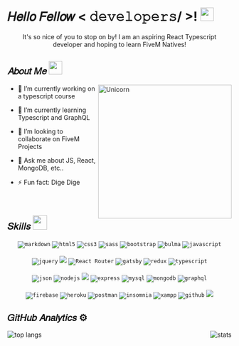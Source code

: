 <!--- Header ---> 
<h1> 𝐻𝑒𝑙𝑙𝑜 𝐹𝑒𝑙𝑙𝑜𝑤 < 𝚍𝚎𝚟𝚎𝚕𝚘𝚙𝚎𝚛𝚜/ >! <img src = "https://raw.githubusercontent.com/MartinHeinz/MartinHeinz/master/wave.gif" width = 30px> </h1>
<p align='center'>It's so nice of you to stop on by! I am an aspiring React Typescript developer and hoping to learn FiveM Natives!</p>


  
<!--- About Me ---> 
<h2> 𝐴𝑏𝑜𝑢𝑡 𝑀𝑒 <img src="https://media.giphy.com/media/ObNTw8Uzwy6KQ/giphy.gif" width="30px"></h2>
<img align="right" width=300px alt="Unicorn" src="https://c.tenor.com/GN73MKBawZYAAAAi/busy-cute.gif" />
  
- 🔭 I’m currently working on a typescript course
  
- 🌱 I’m currently learning Typescript and GraphQL
  
- 👯 I’m looking to collaborate on FiveM Projects
  
- 💬 Ask me about JS, React, MongoDB, etc..
  
- ⚡ Fun fact: Dige Dige
<br/>

  
<!--- Skills ---> 
<h2> 𝑆𝑘𝑖𝑙𝑙𝑠 <img src = "https://media2.giphy.com/media/QssGEmpkyEOhBCb7e1/giphy.gif?cid=ecf05e47a0n3gi1bfqntqmob8g9aid1oyj2wr3ds3mg700bl&rid=giphy.gif" width = 32px> </h2>
<div align="center">
<code><img src="https://img.shields.io/badge/Markdown-000000?style=for-the-badge&logo=markdown&logoColor=white" alt="markdown"></code>
<code><img src="https://img.shields.io/badge/html-E34F26.svg?style=for-the-badge&logo=html5&logoColor=white" alt="html5"/></code>
<code><img src="https://img.shields.io/badge/css-1572B6.svg?style=for-the-badge&logo=css3&logoColor=white" alt="css3"/></code>
<code><img src="https://img.shields.io/badge/Sass-CC6699?style=for-the-badge&logo=sass&logoColor=white" alt="sass"/></code>
<code><img src="https://img.shields.io/badge/bootstrap-7952B3.svg?style=for-the-badge&logo=bootstrap&logoColor=white" alt="bootstrap"/></code>
<code><img src="https://img.shields.io/badge/bulma-00D1B2.svg?style=for-the-badge&logo=bulma&logoColor=white" alt="bulma"/></code>
<code><img src="https://img.shields.io/badge/Javascript-F7DF1E.svg?style=for-the-badge&logo=javascript&logoColor=black" alt="javascript"/></code>
<br/>
<br/>
<code><img src="https://img.shields.io/badge/jquery-0769AD.svg?style=for-the-badge&logo=jquery&logoColor=white" alt="jquery"/></code>
<code><img src="https://img.shields.io/badge/React-20232A?style=for-the-badge&logo=react&logoColor=61DAFB"/></code>
<code><img src="https://img.shields.io/badge/React_Router-CA4245?style=for-the-badge&logo=react-router&logoColor=white" alt="React Router"/></code>
<code><img src="https://img.shields.io/badge/gatsbyjs-663399.svg?style=for-the-badge&logo=gatsby&logoColor=white" alt="gatsby"/></code>
<code><img src="https://img.shields.io/badge/redux-764ABC.svg?style=for-the-badge&logo=redux&logoColor=white" alt="redux"/></code>
<code><img src="https://img.shields.io/badge/typescript-3178C6.svg?style=for-the-badge&logo=typescript&logoColor=white" alt="typescript"/></code>
<br/>
<br/>
<code><img src="https://img.shields.io/badge/json-5E5C5C?style=for-the-badge&logo=json&logoColor=white" alt="json"></code>
<code><img src="https://img.shields.io/badge/node.js-339933.svg?style=for-the-badge&logo=nodedotjs&logoColor=white" alt="nodejs"/></code>
<code><img src="https://img.shields.io/badge/npm-CB3837?style=for-the-badge&logo=npm&logoColor=white"></code>
<code><img src="https://img.shields.io/badge/express-000000.svg?style=for-the-badge&logo=express&logoColor=white" alt="express"/></code>
<code><img src="https://img.shields.io/badge/MySQL-00000F?style=for-the-badge&logo=mysql&logoColor=white" alt="mysql"></code>
<code><img src="https://img.shields.io/badge/mongodb-47A248.svg?style=for-the-badge&logo=mongodb&logoColor=white" alt="mongodb"/></code>
<code><img src="https://img.shields.io/badge/graphql-E10098.svg?style=for-the-badge&logo=graphql&logoColor=white" alt="graphql"/></code>
<br/>
<br/>
<code><img src="https://img.shields.io/badge/firebase-FFCA28.svg?style=for-the-badge&logo=firebase&logoColor=black" alt="firebase"/></code>
<code><img src="https://img.shields.io/badge/heroku-430098.svg?style=for-the-badge&logo=heroku&logoColor=white" alt="heroku"/></code>
<code><img src="https://img.shields.io/badge/Postman-FF6C37?style=for-the-badge&logo=Postman&logoColor=white" alt="postman"></code>
<code><img src="https://img.shields.io/badge/Insomnia-5849BE?style=for-the-badge&logo=Insomnia&logoColor=white" alt="insomnia"></code>
<code><img src="https://img.shields.io/badge/Xampp-F37623?style=for-the-badge&logo=xampp&logoColor=white" alt="xampp"></code>
<code><img src="https://img.shields.io/badge/github-%23121011.svg?style=for-the-badge&logo=github&logoColor=white" alt="github"></code>
<code><img src="https://img.shields.io/badge/vscode-007ACC.svg?style=for-the-badge&logo=visualstudiocode&logoColor=white"></code> 
</div>


<!--- Analytics ---> 
## 𝐺𝑖𝑡𝐻𝑢𝑏 𝐴𝑛𝑎𝑙𝑦𝑡𝑖𝑐𝑠 ⚙️ &nbsp;  
<a align="left">
  <p><img align="left" src="https://github-readme-stats.vercel.app/api/top-langs?username=sophiakiani&show_icons=true&theme=dark&locale=en&hide=jupyter%20notebook,lex,&langs_count=8" alt="top langs" /></p>
</a>
<a align="right">
  <p>&nbsp;<img align="right" src="https://github-readme-stats.vercel.app/api?username=sophiakiani&show_icons=true&theme=dark&locale=en" alt="stats" /></p>
</a>
